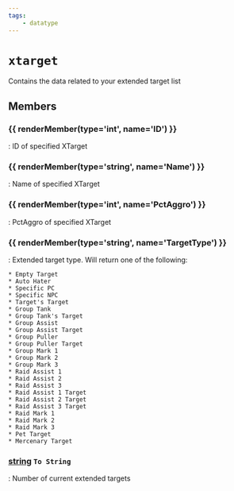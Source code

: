 ```yaml
---
tags:
    - datatype
---
```

# `xtarget`

<!--dt-desc-start-->
Contains the data related to your extended target list
<!--dt-desc-end-->
## Members
<!--dt-members-start-->
### {{ renderMember(type='int', name='ID') }}

:   ID of specified XTarget

### {{ renderMember(type='string', name='Name') }}

:   Name of specified XTarget

### {{ renderMember(type='int', name='PctAggro') }}

:   PctAggro of specified XTarget

### {{ renderMember(type='string', name='TargetType') }}

:   Extended target type. Will return one of the following:

    * Empty Target
    * Auto Hater
    * Specific PC
    * Specific NPC
    * Target's Target
    * Group Tank
    * Group Tank's Target
    * Group Assist
    * Group Assist Target
    * Group Puller
    * Group Puller Target
    * Group Mark 1
    * Group Mark 2
    * Group Mark 3
    * Raid Assist 1
    * Raid Assist 2
    * Raid Assist 3
    * Raid Assist 1 Target
    * Raid Assist 2 Target
    * Raid Assist 3 Target
    * Raid Mark 1
    * Raid Mark 2
    * Raid Mark 3
    * Pet Target
    * Mercenary Target

### [string][string] `To String`

:   Number of current extended targets

<!--dt-members-end-->
<!--dt-linkrefs-start-->
[int]: datatype-int.md
[string]: datatype-string.md
<!--dt-linkrefs-end-->
